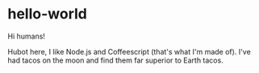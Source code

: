 # hello-world

Hi humans!

Hubot here, I like Node.js and Coffeescript (that's what I'm made of).
I've had tacos on the moon and find them far superior to Earth tacos. 
